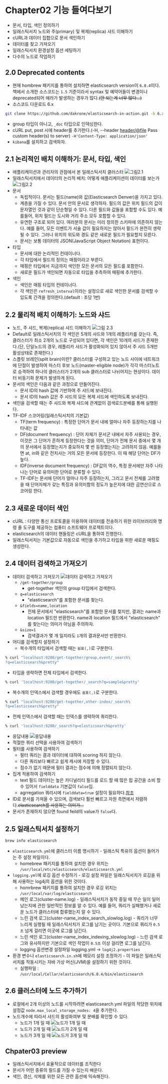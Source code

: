 # Chapter02 기능 들여다보기
- 문서, 타입, 색인 정의하기
- 일래스틱서치 노드와 주(primary) 및 복제(replica) 샤드 이해하기
- cURL과 데이터 집합으로 문서 색인하기
- 데이터를 찾고 가져오기
- 일래스틱서치 환경설정 옵션 세팅하기
- 다수의 노드로 작업하기

## 2.0 Deprecated contents
- 현재 hombrew 패키지를 통하여 설치하면 elasticsearch version이 `6.8.4`이다. 책에서 소개한 소스코드는 `1.5` 기준이라서 syntax 및 예약어들이 변경이나 deprecated되어 애러가 발생하는 경우가 많다.~~(안 되는게 너무 많다...)~~
- 소스코드 다운로드 6.x
```bash
git clone https://github.com/dakrone/elasticsearch-in-action.git -b 6.x
```
- group 타입이 아니고, `_doc` 타입으로 인덱싱한다.
- cURL put, post 시에 header를 추가한다.(-H, --header <header/@file> Pass custom header(s) to server)
`-H'Content-Type: application/json'`
- `kibana`를 설치하고 검색하자.

## 2.1 논리적인 배치 이해하기: 문서, 타입, 색인
- 애플리케이션과 관리자의 관점에서 본 일래스틱서치 클러스터
![그림2.1](https://user-images.githubusercontent.com/49108738/69000721-77618900-0917-11ea-8141-34b1c6e5c797.png)
- 일래스틱서치에서 데이터의 논리적 배치: 어떻게 애플리케이션이 데이터를 보는가
![그림2.2](https://user-images.githubusercontent.com/49108738/69000782-6ebd8280-0918-11ea-8edf-c3b42310e8c7.png)
- 문서
  - 독립적이다. 문서는 필드(name)와 값(Elasticsearch Denver)을 가지고 있다.
  - 계층을 가질 수 있다. 문서 안의 문서로 생각하자. 필드의 값은 위치 필드의 값이 문자열인 것과 같이 단순형일 수 있다. 다른 필드와 값들을 포함할 수도 있다. 예를들어, 위치 필드는 도시와 거리 주소 모두 포함할 수 있다.
  - 유연한 구조로 되어 있다. 여러분의 문서는 미리 정의한 스키마에 의존하지 않는다. 예를 들어, 모든 이벤트가 서술 값이 필요하지는 않아서 필드가 완전히 생략될 수 있다. 그러나 위치의 위도와 경도 같은 새로운 필드가 필요할지 모른다.
  - 문서는 보통 데이터의 JSON(JavaScript Object Notation) 표현이다.
- 타입
  - 문서에 대한 논리적인 컨테이너다.
  - 각 타입에서 필드의 정의는 매핑이라고 부른다.
  - 매핑은 타입에서 지금까지 색인한 모든 문서의 모든 필드를 포함한다.
  - 새로운 필드가 색인되면 자동으로 타입을 추측하여 매핑에 추가한다.
- 색인
  - 색인은 매핑 타입의 컨테이너다.
  - 각 색인은 `refresh_interval`이라는 설정으로 새로 색인한 문서를 검색할 수 있도록 간격을 정의한다.(default : 초당 1번)
  
## 2.2 물리적 배치 이해하기: 노드와 샤드
- 노드, 주 샤드, 복제(replica) 샤드 이해하기
![그림 2.3](https://user-images.githubusercontent.com/49108738/69001070-f8228400-091b-11ea-9b99-ea024bad21cf.png)
- Default로 일래스틱서치의 각 색인은 5개의 샤드와 1개의 레플리카를 갖는다. 즉, 클러스터가 최소 2개의 노드로 구성되어 있다면, 각 색인은 10개의 샤드가 존재한다.(단, 단일노드의 경우, 레플리카 샤드가 활성화되어 있지 않아서 주 샤드 5개만 활성상태로 존재한다.)
- 스플릿 브레인(split brain)이란? 클러스터를 구성하고 있는 노드 사이에 네트워크에 단절이 발생하여 마스터 후보 노드(master-eligible node)가 각각 마스터노트로 승격하여 하나의 클러스터가 2개의 sub 클러스터로 나뉘어지는 현상이다. 데이터 비동기화 문제가 발생하게 된다.
- 문서의 색인은 다음과 같은 과정으로 만들어진다.
  - 문서 ID의 hash 값에 기반하여 주 샤드에 보내진다.
  - 문서 ID의 hash 값은 주 샤드의 모든 복제 샤드에 색인하도록 보내진다.
- 색인을 검색할 때는 주 샤드와 복제 샤드에 관계없이 검색로드분배를 통해 실행된다.
- TF-IDF 스코어링(일래스틱서치의 기본값)
  - TF(term frequency) :  특정한 단어가 문서 내에 얼마나 자주 등장하는지를 나타내는 값
  - DF(document frequency) : 단어 자체가 문서군 내에서 자주 사용되는 경우, 이것은 그 단어가 흔하게 등장한다는 것을 의미, 단어가 전체 문서 중에서 몇 개의 문서에서 등장했는지가 중요하지 몇 번 등장했는지는 고려하지 않음. 예를들면 at, in와 같은 전치사는 거의 모든 문서에 등장한다. 이 때 해당 단어는 DF가 높다.
  - IDF(inverse document frequency) : DF값의 역수, 특정 문서에만 자주 나타나는 단어로 유의미한 단어로 분류할 수 있다.
  - TF-IDF는 문서에 단어가 얼마나 자주 등장하는지, 그리고 문서 전체를 고려했을 때 단어자체가 갖는 특징과 유의미함의 정도가 높은지에 대한 곱연산으로 스코어링 한다.

## 2.3 새로운 데이터 색인
- cURL : 다양한 통신 프로토콜을 이용하여 데이터를 전송하기 위한 라이브러리와 명령 줄 도구를 제공하는 컴퓨터 소프트웨어 프로젝트이다.
- elasticsearch의 데이터 핸들링은 cURL을 통하여 진행한다.
- 일래스틱서치는 기본값으로 자동으로 색인을 추가하고 타입을 위한 새로운 매핑도 생성한다.

## 2.4 데이터 검색하고 가져오기
- 데이터 검색하고 가져오기
![데이터 검색하고 가져오기](https://user-images.githubusercontent.com/49108738/69001768-9b2ccb00-0927-11ea-83eb-d4f6efdd39b2.png)
  - `/get-together/group`
    - get-together 색인의 group 타입에서 검색한다.
  - `q=elasticsearch`
    - "elasticsearch"를 포함한 문서를 찾는다.
  - `&fields=name,location`
    - 전체 문서에서 "elasticsearch"를 포함한 문서를 찾지만, 결과는 name과 location 필드만 반환한다. name과 location 필드에서 "elasticsearch" 를 찾는다는 의미가 아님을 주의하자.
  - `&size=1`
    - 검색결과가 몇 개 일지라도 `1`개의 결과문서만 반환한다.   
- 어디를 검색할지 설정하기
  - 복수개의 타입에서 검색할 때는 `쉼표(,)`로 구분한다.
```bash
% curl "localhost:9200/get-together/group,event/_search\
?q=elasticsearch&pretty"
```
  - 타입을 생략하면 전체 타입에서 검색한다.
```bash
% curl 'localhost:9200/get-together/_search?q=sample&pretty'
```
  - 복수개의 인덱스에서 검색할 경우에도 `쉼표(,)`로 구분한다.
```bash
% curl "localhost:9200/get-together,other-index/_search\
?q=elasticsearch&pretty"
```
  - 전체 인덱스에서 검색할 때는 인덱스를 생략하여 쿼리한다.
```bash
% curl 'localhost:9200/_search?q=elasticsearch&pretty'
```
- 응답내용
![응답내용](https://user-images.githubusercontent.com/49108738/69001974-2b204400-092b-11ea-98d5-e96cae12bb81.png)
- 적절한 쿼리 선택을 사용하여 검색하기
- 필터를 사용하여 검색하기
  - 필터 쿼리는 결과 데이터에 대하여 scoring 하지 않는다.
  - 다른 쿼리보다 빠르고 쉽게 캐시에 저장할 수 있다.
  - 점수가 없기 때문에 필터 결과는 점수에 의해 정렬되지 않는다.
- 집계 적용하여 검색하기
  - text 필드 데이터는 높은 카디널리티 필드를 로드 할 때 많은 힙 공간을 소비 할 수 있어서 `fielddata` 기본값이 `false`임.
  - agrregation 쿼리시에 `fielddata=true` 설정이 필요하다.[참조](https://www.elastic.co/guide/en/elasticsearch/reference/current/fielddata.html)
- ID로 문서를 가져올 수 있으며, 검색보다 훨씬 빠르고 자원 측면에서 저렴하다.~~elasticsearch를 사용하는 의미가...~~
- 문서가 존재하지 않으면 found feild의 value가 `false`다.

## 2.5 일래스틱서치 설정하기
```bash
brew info elasticsearch
```
- `elasticsearch.yml`에 클러스터 이름 명시하기 - 일래스틱 특유의 옵션이 들어가는 주 설정 파일이다.
  - homebrew 패키지를 통하여 설치한 경우 위치는 `/usr/local/etc/elasticsearch/elasticsearch.yml`
- `logging.yml`에 로깅 옵션 수정하기 - 로깅 설정 파일은 일래스틱서치가 로깅을 위해 사용하는 log4j의 옵션을 위한 것이다.
  - homrbrew 패키지를 통하여 설치한 경우 로깅 위치는 `/usr/local/var/log/elasticsearch`
  - 메인 로그(cluster-name.log) - 일래스틱서치가 동작 중일 때 무슨 일이 일어났는지에 관한 일반적인 정보를 알 수 있다. 예를 들어, 쿼리가 실패했거나 새로운 노드가 클러스터에 합류했는지 알 수 있다.
  - 느린 검색 로그(cluster-name_index_search_slowlog.log) - 쿼리가 너무 느리게 실행될 때 일래스틱서치가 로그를 남기는 곳이다. 기본으로 쿼리가 `0.5초` 넘게 걸리면 이곳에 로그를 남긴다.
  - 느린 색인 로그(cluster-name_index_indexing_slowlog.log) - 느린 검색 로그와 유사하지만 기본으로 색인 작업이 `0.5초` 이상 걸리면 로그를 남긴다.
  - logging 옵션변경 설정파일 logging.yml -> `log4j2.properties`
- 환경 변수나 `elasticsearch.in.sh`에 메모리 설정 조정하기 - 이 파일은 일래스틱서치를 작동시키는 자바 가상 머신(JVM)을 설정하기 위한 것이다.
  - 실행파일 : `/usr/local/Cellar/elasticsearch/6.8.4/bin/elasticsearch`

## 2.6 클러스터에 노드 추가하기
- 로컬에서 2개 이상의 노드를 시작하려면 elasticsearch.yml 파일의 적당한 위치에 설정값 `node.max_local_storage_nodes: 4`을 추가한다.
- 노드개수에 따라서 샤드의 활성화여부 및 분배를 확인할 수 있다.
  - 노드가 1개 일 때
![노드가 1개 일 때](https://user-images.githubusercontent.com/49108738/69058218-974b9680-0a56-11ea-8d60-e549358178fb.png)
  - 노드가 2개 일 때
![노드가 2개 일 때](https://user-images.githubusercontent.com/49108738/69058269-b2b6a180-0a56-11ea-8dbc-f69f76782196.png)
  - 노드가 3개 일 때 
![노드가 3개 일 때](https://user-images.githubusercontent.com/49108738/69058370-e09be600-0a56-11ea-95dd-7b29d2fc0d8a.png)

## Chpater03 preview
- 일래스틱서치에서 효율적으로 데이터를 조직한다
- 문서가 어떤 종류의 필드를 가질 수 있는지 배운다.
- 색인, 갱신, 삭제를 위한 모든 관련 옵션에 익숙해진다.
